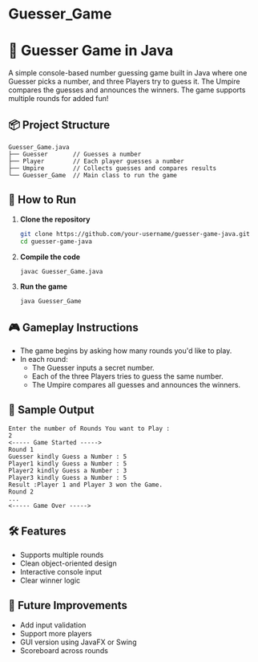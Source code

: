 # Guesser_Game

# 🎯 Guesser Game in Java

A simple console-based number guessing game built in Java where one Guesser picks a number, and three Players try to guess it. The Umpire compares the guesses and announces the winners. The game supports multiple rounds for added fun!

## 📦 Project Structure

```
Guesser_Game.java
├── Guesser       // Guesses a number
├── Player        // Each player guesses a number
├── Umpire        // Collects guesses and compares results
└── Guesser_Game  // Main class to run the game
```

## 🚀 How to Run

1. **Clone the repository**
   ```bash
   git clone https://github.com/your-username/guesser-game-java.git
   cd guesser-game-java
   ```

2. **Compile the code**
   ```bash
   javac Guesser_Game.java
   ```

3. **Run the game**
   ```bash
   java Guesser_Game
   ```

## 🎮 Gameplay Instructions

- The game begins by asking how many rounds you'd like to play.
- In each round:
  - The Guesser inputs a secret number.
  - Each of the three Players tries to guess the same number.
  - The Umpire compares all guesses and announces the winners.

## 🧠 Sample Output

```
Enter the number of Rounds You want to Play :
2
<----- Game Started ----->
Round 1
Guesser kindly Guess a Number : 5
Player1 kindly Guess a Number : 5
Player2 kindly Guess a Number : 3
Player3 kindly Guess a Number : 5
Result :Player 1 and Player 3 won the Game.
Round 2
...
<----- Game Over ----->
```

## 🛠️ Features

- Supports multiple rounds
- Clean object-oriented design
- Interactive console input
- Clear winner logic

## 📌 Future Improvements

- Add input validation
- Support more players
- GUI version using JavaFX or Swing
- Scoreboard across rounds
